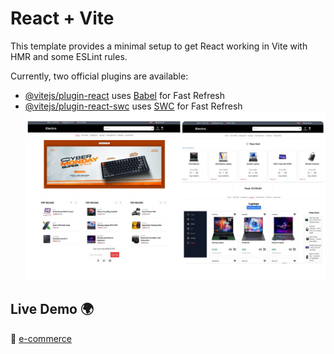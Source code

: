 # React + Vite

This template provides a minimal setup to get React working in Vite with HMR and some ESLint rules.

Currently, two official plugins are available:

- [@vitejs/plugin-react](https://github.com/vitejs/vite-plugin-react/blob/main/packages/plugin-react/README.md) uses [Babel](https://babeljs.io/) for Fast Refresh
- [@vitejs/plugin-react-swc](https://github.com/vitejs/vite-plugin-react-swc) uses [SWC](https://swc.rs/) for Fast Refresh
![image alt](https://github.com/eangmengkong/E-commerce/blob/88c2bfa915b2f5091394c053082356fcd49476a0/ecommerceStoreScreenshot.jpg)

## Live Demo 🌍  
🔗 [e-commerce](https://e-commerce-14nm69ap9-eangmengkongs-projects.vercel.app/)
